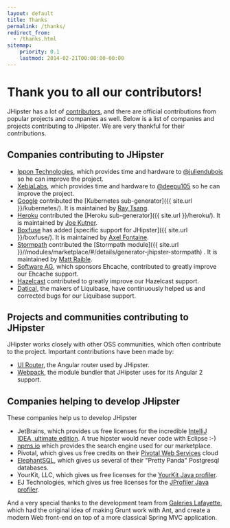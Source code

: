 ```yaml
---
layout: default
title: Thanks
permalink: /thanks/
redirect_from:
  - /thanks.html
sitemap:
    priority: 0.1
    lastmod: 2014-02-21T00:00:00-00:00
---
```

# <i class="fa fa-gift"></i> Thank you to all our contributors!

JHipster has a lot of [contributors](https://github.com/jhipster/generator-jhipster/graphs/contributors), and there are official contributions from popular projects and companies as well. Below is a list of companies and projects contributing to JHipster. We are very thankful for their contributions.

## Companies contributing to JHipster

*   [Ippon Technologies](http://www.ippon.fr/), which provides time and hardware to [@juliendubois](https://twitter.com/juliendubois) so he can improve the project.
*   [XebiaLabs](https://xebialabs.com/), which provides time and hardware to [@deepu105](https://twitter.com/deepu105) so he can improve the project.
*   [Google](https://google.com) contributed the [Kubernetes sub-generator]({{ site.url }}/kubernetes/). It is maintained by [Ray Tsang](https://twitter.com/saturnism).
*   [Heroku](https://www.heroku.com/) contributed the [Heroku sub-generator]({{ site.url }}/heroku/). It is maintained by [Joe Kutner](https://twitter.com/codefinger).
*   [Boxfuse](https://boxfuse.com/) has added [specific support for JHipster]({{ site.url }}/boxfuse/). It is maintained by [Axel Fontaine](https://twitter.com/axelfontaine).
*   [Stormpath](https://stormpath.com/) contributed the [Stormpath module]({{ site.url }}//modules/marketplace/#/details/generator-jhipster-stormpath) . It is maintained by [Matt Raible](https://twitter.com/mraible).
*   [Software AG](http://www.softwareag.com/), which sponsors Ehcache, contributed to greatly improve our Ehcache support.
*   [Hazelcast](https://hazelcast.com/) contributed to greatly improve our Hazelcast support.
*   [Datical](http://www.datical.com/), the makers of Liquibase, have continuously helped us and corrected bugs for our Liquibase support.

## Projects and communities contributing to JHipster

JHipster works closely with other OSS communities, which often contribute to the project. Important contributions have been made by:

*   [UI Router](https://ui-router.github.io/), the Angular router used by JHipster.
*   [Webpack](https://webpack.github.io/), the module bundler that JHipster uses for its Angular 2 support.

## Companies helping to develop JHipster

These companies help us to develop JHipster

*   JetBrains, which provides us free licenses for the incredible [IntelliJ IDEA, ultimate edition](http://www.jetbrains.com/idea). A true hipster would never code with Eclipse :-)
*   [npms.io](https://npms.io/) which provides the search engine used for our marketplace.
*   Pivotal, which gives us free credits on their [Pivotal Web Services](http://run.pivotal.io/) cloud
*   [ElephantSQL](http://www.elephantsql.com/), which gives us several of their "Pretty Panda" Postgresql databases.
*   YourKit, LLC, which gives us free licenses for the [YourKit Java profiler](http://www.yourkit.com/java/profiler/index.jsp).
*   EJ Technologies, which gives us free licenses for the [JProfiler Java profiler](http://www.ej-technologies.com/products/jprofiler/overview.html).

And a very special thanks to the development team from [Galeries Lafayette](http://www.galerieslafayette.com/), which had the original idea of making Grunt work with Ant, and create a modern Web front-end on top of a more classical Spring MVC application.
